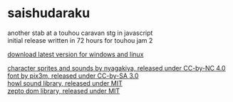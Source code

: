 # saishudaraku

another stab at a touhou caravan stg in javascript  
initial release written in 72 hours for touhou jam 2

[download latest version for windows and linux](https://tboddy.itch.io/saishudaraku)

[character sprites and sounds by nyagakiya, released under CC-by-NC 4.0](https://github.com/danmaq/touhou-ctc-danmakufu)  
[font by pix3m, released under CC-by-SA 3.0](https://opengameart.org/content/lunaboy-bitmap-font-v1)  
[howl sound library, released under MIT](https://howlerjs.com)  
[zepto dom library, released under MIT](http://zeptojs.com)